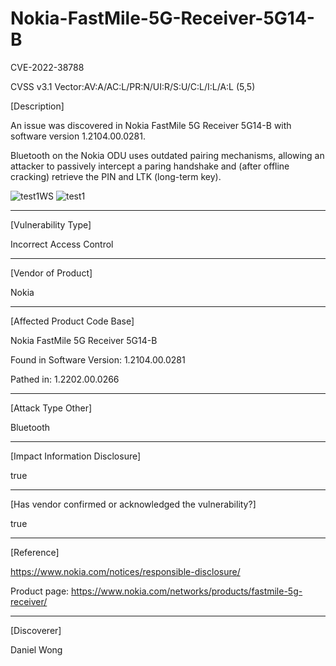 # Nokia-FastMile-5G-Receiver-5G14-B

CVE-2022-38788

CVSS v3.1 Vector:AV:A/AC:L/PR:N/UI:R/S:U/C:L/I:L/A:L (5,5)

[Description]

An issue was discovered in Nokia FastMile 5G Receiver 5G14-B
with software version 1.2104.00.0281.

Bluetooth on the Nokia ODU uses outdated pairing mechanisms, allowing
an attacker to passively intercept a paring handshake and (after
offline cracking) retrieve the PIN and LTK (long-term key).

![test1WS](https://user-images.githubusercontent.com/113522001/190152812-dc105dc3-c0f5-43c9-9eb2-4cc607ea065a.png)
![test1](https://user-images.githubusercontent.com/113522001/190152891-ee34032c-4301-4667-bf0f-6bc33a973203.png)


------------------------------------------

[Vulnerability Type]

Incorrect Access Control

------------------------------------------

[Vendor of Product]

Nokia

------------------------------------------

[Affected Product Code Base]

Nokia FastMile 5G Receiver 5G14-B

Found in Software Version:
1.2104.00.0281

Pathed in:
1.2202.00.0266

-------------------------

[Attack Type Other]

Bluetooth

------------------------------------------

[Impact Information Disclosure]

true

------------------------------------------

[Has vendor confirmed or acknowledged the vulnerability?]

true

------------------------------------------

[Reference]

https://www.nokia.com/notices/responsible-disclosure/

Product page:
https://www.nokia.com/networks/products/fastmile-5g-receiver/

------------------------------------------

[Discoverer]

Daniel Wong

